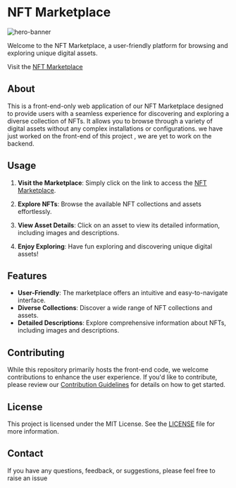 # NFT Marketplace

![hero-banner](https://github.com/PulsatingGenius/marketplace/assets/69569434/256a7f3d-d060-47e5-bf89-43c5ad637deb)



Welcome to the NFT Marketplace, a user-friendly platform for browsing and exploring unique digital assets.

Visit the [NFT Marketplace](https://innov8ion-odessy.github.io/marketplace/marketplace.html)

## About

This is a front-end-only web application of our NFT Marketplace  designed to provide users with a seamless experience for discovering and exploring a diverse collection of NFTs. It allows you to browse through a variety of digital assets without any complex installations or configurations. we have just worked on the front-end of this project , we are yet to work on the backend.

## Usage

1. **Visit the Marketplace**: Simply click on the link to access the [NFT Marketplace](https://innov8ion-odessy.github.io/marketplace/marketplace.html).

2. **Explore NFTs**: Browse the available NFT collections and assets effortlessly.

3. **View Asset Details**: Click on an asset to view its detailed information, including images and descriptions.

4. **Enjoy Exploring**: Have fun exploring and discovering unique digital assets!

## Features

- **User-Friendly**: The marketplace offers an intuitive and easy-to-navigate interface.
- **Diverse Collections**: Discover a wide range of NFT collections and assets.
- **Detailed Descriptions**: Explore comprehensive information about NFTs, including images and descriptions.

## Contributing

While this repository primarily hosts the front-end code, we welcome contributions to enhance the user experience. If you'd like to contribute, please review our [Contribution Guidelines](CONTRIBUTING.md) for details on how to get started.

## License

This project is licensed under the MIT License. See the [LICENSE](LICENSE) file for more information.

## Contact

If you have any questions, feedback, or suggestions, please feel free to raise an issue


